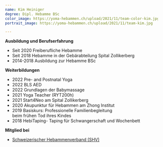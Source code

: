 ```yaml
---
name: Kim Heiniger
degree: Dipl. Hebamme BSc
color_image: https://yoma-hebammen.ch/upload/2021/11/team-color-kim.jpg
portrait_image: https://yoma-hebammen.ch/upload/2021/11/team-kim.jpg

---
```

**Ausbildung und Berufserfahrung**

* Seit 2020 Freiberufliche Hebamme
* Seit 2018 Hebamme in der Gebärabteilung Spital Zollikerberg
* 2014-2018 Ausbildung zur Hebamme BSc

**Weiterbildungen**

* 2022 Pre- and Postnatal Yoga
* 2022 BLS AED
* 2022 Grundlagen der Babymassage
* 2021 Yoga Teacher (RYT200h)
* 2021 Start4Neo am Spital Zollikerberg
* 2020 Akupunktur für Hebammen am Zhong Institut
* 2019 Basiskurs: Professionelle Familienbegleitung  
  beim frühen Tod ihres Kindes
* 2018 HebiTaping- Taping für Schwangerschaft und Wochenbett

**Mitglied bei**

* [Schweizerischer Hebammenverband (SHV)](https://www.hebamme.ch "https://www.hebamme.ch")